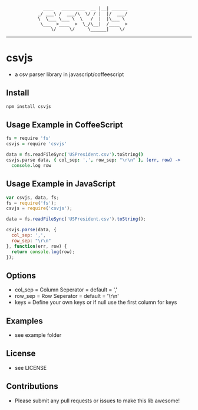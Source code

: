                   ____   _________  __ |__| ______    
                _/ ___\ /  ___/\  \/ / |  |/  ___/     
                \  \___ \___ \  \   /  |  |\___ \       
                 \___  >____  >  \_/\__|  /____  >      
                     \/     \/     \______|    \/     
    
---

# csvjs 

- a csv parser library in javascript/coffeescript

## Install

``` bash
npm install csvjs

```

## Usage Example in CoffeeScript

``` coffeescript
fs = require 'fs'
csvjs = require 'csvjs'

data = fs.readFileSync('USPresident.csv').toString()
csvjs.parse data, { col_sep: ',', row_sep: "\r\n" }, (err, row) -> 
  console.log row

```

## Usage Example in JavaScript

``` javascript
var csvjs, data, fs;
fs = require('fs');
csvjs = require('csvjs');

data = fs.readFileSync('USPresident.csv').toString();

csvjs.parse(data, {
  col_sep: ',',
  row_sep: "\r\n"
}, function(err, row) {
  return console.log(row);
});

```

## Options

* col_sep = Column Seperator = default = ','
* row_sep = Row Seperator = default = '\r\n'
* keys = Define your own keys or if null use the first column for keys

## Examples

* see example folder

## License

* see LICENSE

## Contributions

* Please submit any pull requests or issues to make this lib awesome!
